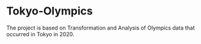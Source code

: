 # Tokyo-Olympics
The project is based on Transformation and Analysis of Olympics data that occurred in Tokyo in 2020.
